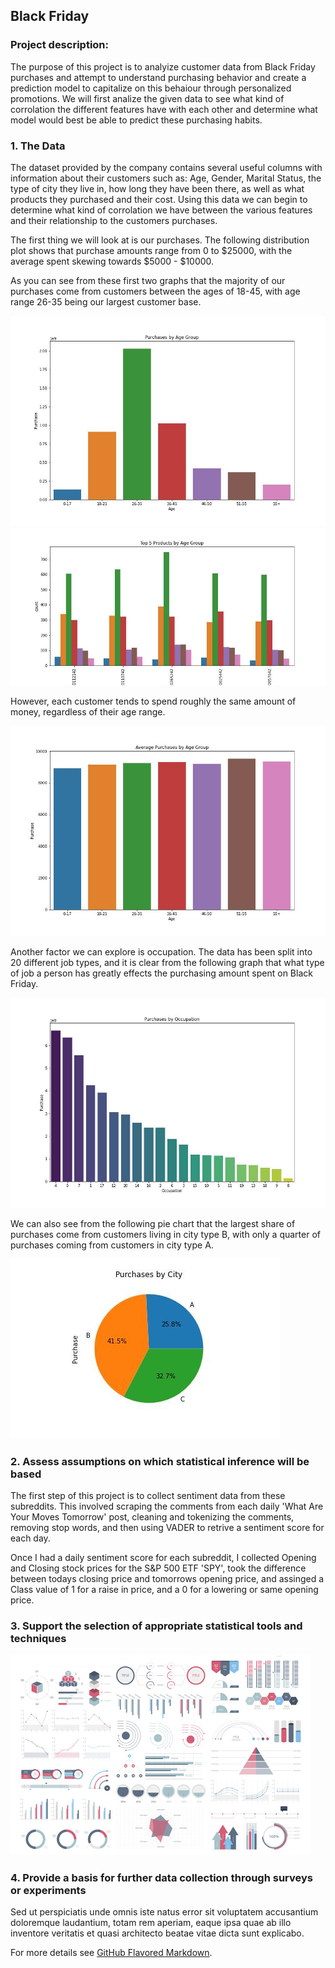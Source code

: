 ## Black Friday

### Project description:

The purpose of this project is to analyize customer data from Black Friday purchases and attempt to understand purchasing behavior and create a prediction model to capitalize on this behaiour through personalized promotions. We will first analize the given data to see what kind of corrolation the different features have with each other and determine what model would best be able to predict these purchasing habits.   

### 1. The Data

The dataset provided by the company contains several useful columns with information about their customers such as: Age, Gender, Marital Status, the type of city they live in, how long they have been there, as well as what products they purchased and their cost. Using this data we can begin to determine what kind of corrolation we have between the various features and their relationship to the customers purchases.

The first thing we will look at is our purchases. The following distribution plot shows that purchase amounts range from 0 to $25000, with the average spent skewing towards $5000 - $10000. 

As you can see from these first two graphs that the majority of our purchases come from customers between the ages of 18-45, with age range 26-35 being our largest customer base. 

<img src="images/purch_age.jpg?raw=true"/>


<img src="images/top5age.jpg?raw=true"/>

However, each customer tends to spend roughly the same amount of money, regardless of their age range.  

<img src="images/purch_avg_age.jpg?raw=true"/>

Another factor we can explore is occupation. The data has been split into 20 different job types, and it is clear from the following graph that what type of job a person has greatly effects the purchasing amount spent on Black Friday.

<img src="images/purch_occ.jpg?raw=true"/>

We can also see from the following pie chart that the largest share of purchases come from customers living in city type B, with only a quarter of purchases coming from customers in city type A.

<img src="images/Pie_city.jpg?raw=true"/>



### 2. Assess assumptions on which statistical inference will be based

The first step of this project is to collect sentiment data from these subreddits. This involved scraping the comments from each daily 'What Are Your Moves Tomorrow' post, cleaning and tokenizing the comments, removing stop words, and then using VADER to retrive a sentiment score for each day. 

Once I had a daily sentiment score for each subreddit, I collected Opening and Closing stock prices for the S&P 500 ETF 'SPY', took the difference between todays closing price and tomorrows opening price, and assinged a Class value of 1 for a raise in price, and a 0 for a lowering or same opening price. 

### 3. Support the selection of appropriate statistical tools and techniques

<img src="images/dummy_thumbnail.jpg?raw=true"/>

### 4. Provide a basis for further data collection through surveys or experiments

Sed ut perspiciatis unde omnis iste natus error sit voluptatem accusantium doloremque laudantium, totam rem aperiam, eaque ipsa quae ab illo inventore veritatis et quasi architecto beatae vitae dicta sunt explicabo. 

For more details see [GitHub Flavored Markdown](https://guides.github.com/features/mastering-markdown/).
